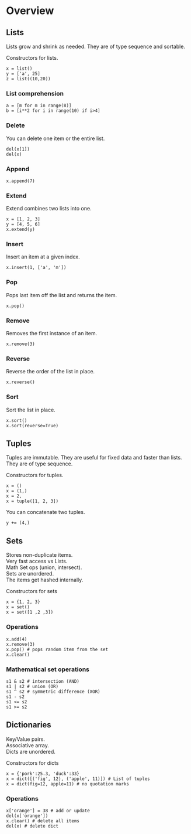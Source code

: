 # Overview

## Lists
Lists grow and shrink as needed. They are of type sequence and sortable.  

Constructors for lists.  
```
x = list()
y = ['a', 25]
z = list((10,20))
```

### List comprehension
```
a = [m for m in range(8)]
b = [i**2 for i in range(10) if i>4]
```

### Delete
You can delete one item or the entire list.
```
del(x[1])
del(x)
```

### Append
```
x.append(7)
```

### Extend
Extend combines two lists into one.
```
x = [1, 2, 3]
y = [4, 5, 6]
x.extend(y)
```

### Insert
Insert an item at a given index.
```
x.insert(1, ['a', 'm'])
```

### Pop
Pops last item off the list and returns the item.
```
x.pop()
```

### Remove
Removes the first instance of an item.
```
x.remove(3)
```

### Reverse
Reverse the order of the list in place.
```
x.reverse()
```

### Sort
Sort the list in place.
```
x.sort()
x.sort(reverse=True)
```

## Tuples
Tuples are immutable. They are useful for fixed data and faster than lists. They are of type sequence.  

Constructors for tuples.
```
x = ()
x = (1,)
x = 2,
x = tuple([1, 2, 3])
```

You can concatenate two tuples.
```
y += (4,)
```

## Sets
Stores non-duplicate items.  
Very fast access vs Lists.  
Math Set ops (union, intersect).  
Sets are unordered.  
The items get hashed internally.  

Constructors for sets
```
x = {1, 2, 3}
x = set()
x = set([1 ,2 ,3])
```
### Operations
```
x.add(4)
x.remove(3)
x.pop() # pops random item from the set
x.clear()
```

### Mathematical set operations
```
s1 & s2 # intersection (AND)
s1 | s2 # union (OR)
s1 ^ s2 # symmetric difference (XOR)
s1 - s2
s1 <= s2
s1 >= s2
```

## Dictionaries
Key/Value pairs.  
Associative array.  
Dicts are unordered.  

Constructors for dicts
```
x = {'pork':25.3, 'duck':33}
x = dict([('fig', 12), ('apple', 11)]) # List of tuples
x = dict(fig=12, apple=11) # no quotation marks
```

### Operations
```
x['orange'] = 38 # add or update
del(x['orange'])
x.clear() # delete all items
del(x) # delete dict
```
